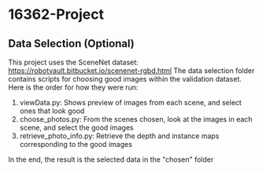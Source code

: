 # 16362-Project

## Data Selection (Optional)
This project uses the SceneNet dataset: https://robotvault.bitbucket.io/scenenet-rgbd.html
The data selection folder contains scripts for choosing good images within the validation dataset. Here is the order for how they were run:
1. viewData.py: Shows preview of images from each scene, and select ones that look good
2. choose_photos.py: From the scenes chosen, look at the images in each scene, and select the good images
3. retrieve_photo_info.py: Retrieve the depth and instance maps corresponding to the good images

In the end, the result is the selected data in the "chosen" folder 
